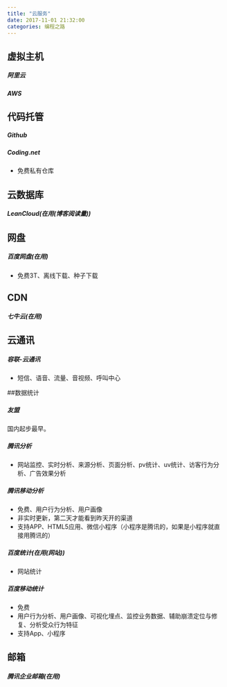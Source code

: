 ```yaml
---
title: "云服务"
date: 2017-11-01 21:32:00
categories: 编程之路
---
```


## 虚拟主机

##### 阿里云

##### AWS

## 代码托管

##### Github

##### Coding.net

- 免费私有仓库

## 云数据库

##### LeanCloud(在用(博客阅读量))

## 网盘

##### 百度网盘(在用)

- 免费3T、离线下载、种子下载

## CDN

##### 七牛云(在用)

## 云通讯

##### 容联-云通讯

- 短信、语音、流量、音视频、呼叫中心

##数据统计

##### 友盟

国内起步最早。

##### 腾讯分析

- 网站监控、实时分析、来源分析、页面分析、pv统计、uv统计、访客行为分析、广告效果分析

##### 腾讯移动分析

- 免费、用户行为分析、用户画像
- 非实时更新，第二天才能看到昨天开的渠道
- 支持APP、HTML5应用、微信小程序（小程序是腾讯的，如果是小程序就直接用腾讯的）

##### 百度统计(在用(网站))

- 网站统计

##### 百度移动统计

- 免费
- 用户行为分析、用户画像、可视化埋点、监控业务数据、辅助崩溃定位与修复、分析受众行为特征
- 支持App、小程序

## 邮箱

##### 腾讯企业邮箱(在用)







